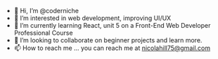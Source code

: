 - 👋 Hi, I’m @coderniche
- 👀 I’m interested in web development, improving UI/UX
- 🌱 I’m currently learning React, unit 5 on a Front-End Web Developer Professional Course
- 💞️ I’m looking to collaborate on beginner projects and learn more.
- 📫 How to reach me ... you can reach me at nicolahill75@gmail.com

<!---
coderniche/coderniche is a ✨ special ✨ repository because its `README.md` (this file) appears on your GitHub profile.
You can click the Preview link to take a look at your changes.
--->
